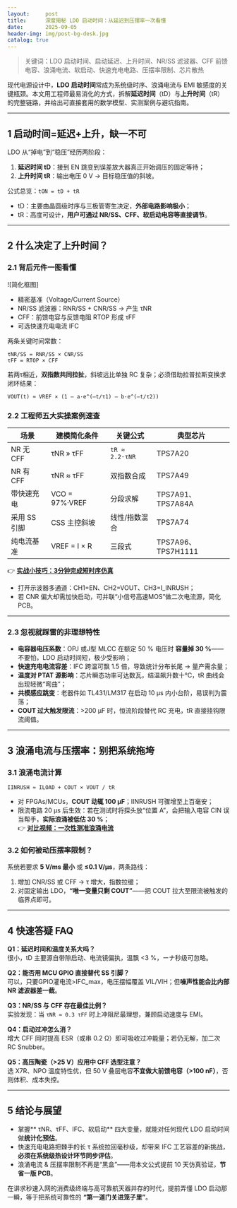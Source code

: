 ```yaml
---
layout:     post
title:      深度揭秘 LDO 启动时间：从延迟到压摆率一次看懂
date:       2025-09-05
header-img: img/post-bg-desk.jpg
catalog: true
---
```


> 关键词：LDO 启动时间、启动延迟、上升时间、NR/SS 滤波器、CFF 前馈电容、浪涌电流、软启动、快速充电电路、压摆率限制、芯片散热  

现代电源设计中，**LDO 启动时间**常成为系统级时序、浪涌电流与 EMI 敏感度的关键瓶颈。本文用工程师最易消化的方式，拆解**延迟时间**（tD）与**上升时间**（tR）的完整链路，并给出可直接套用的数学模型、实测案例与避坑指南。

---

## 1 启动时间=延迟+上升，缺一不可

LDO 从“掉电”到“稳压”经历两阶段：  
1. **延迟时间 tD**：接到 EN 跳变到误差放大器真正开始调压的固定等待；  
2. **上升时间 tR**：输出电压 0 V → 目标稳压值的斜坡。

公式总览：`tON = tD + tR`

- tD：主要由晶圆级时序与三极管寄生决定，**外部电路影响极小**；  
- tR：高度可设计，**用户可通过 NR/SS、CFF、软启动电容等直接调节**。

---

## 2 什么决定了上升时间？

### 2.1 背后元件一图看懂  

![简化框图]  
- 精密基准（Voltage/Current Source）  
- NR/SS 滤波器：RNR/SS + CNR/SS → 产生 τNR  
- CFF：前馈电容与反馈电阻 RTOP 形成 τFF  
- 可选快速充电电流 IFC  

两条关键时间常数：  
```
τNR/SS = RNR/SS × CNR/SS  
τFF = RTOP × CFF
```

若两τ相近，**双指数共同拉扯**，斜坡远比单独 RC 复杂；必须借助拉普拉斯变换求闭环结果：

```
VOUT(t) ≈ VREF × (1 – a·e^(–t/τ1) – b·e^(–t/τ2))
```

### 2.2 工程师五大实操案例速查  

| 场景 | 建模简化条件 | 关键公式 | 典型芯片 |
|---|---|---|---|
| NR 无 CFF | τNR » τFF | `tR ≈ 2.2·τNR` | TPS7A20 |
| NR 有 CFF | τNR ≈ τFF | 双指数合成 | TPS7A49 |
| 带快速充电 | VCO = 97%·VREF | 分段求解 | TPS7A91、TPS7A84A |
| 采用 SS 引脚 | CSS 主控斜坡 | 线性/指数混合 | TPS7A74 |
| 纯电流基准 | VREF = I × R | 三段式 | TPS7A96、TPS7H1111 |

👉 **[实战小技巧：3分钟完成短时序仿真](https://okxdog.com/)**

- 打开示波器多通道：CH1=EN、CH2=VOUT、CH3=I_INRUSH；  
- 若 CNR 偏大却需加快启动，可并联“小信号高速MOS”做二次电流源，简化 PCB。

---

### 2.3 忽视就踩雷的非理想特性  

- **电容器电压系数**：OPJ 或J型 MLCC 在额定 50 % 电压时 **容量掉 30 %**——不要怕，LDO 启动时间短，极少受影响；  
- **快速充电电流容差**：IFC 跨温可飘 1.5 倍，导致统计分布长尾 → 量产需余量；  
- **温度对 PTAT 源影响**：芯片瞬态功率可达数瓦，结温飙升数十℃，tR 曲线会出现轻微“弯曲”；  
- **共模感应跳变**：老器件如 TL431/LM317 在启动 10 µs 内小台阶，易误判为震荡；  
- **COUT 过大触发限流**：>200 µF 时，恒流阶段替代 RC 充电，tR 直接挂钩限流阈值。

---

## 3 浪涌电流与压摆率：别把系统拖垮

### 3.1 浪涌电流计算  

```
IINRUSH ≈ ILOAD + COUT × VOUT / tR
```

- 对 FPGAs/MCUs，**COUT 动辄 100 µF**；IINRUSH 可骤增至上百毫安；  
- 限流电路 20 µs 后生效：若在测试时将探头放“位置 A”，会把输入电容 CIN 误当帮手，**实际浪涌被低估 30 %**；  
👉 **[对比视频：一次性测准浪涌电流](https://okxdog.com/)**  

### 3.2 如何被动压摆率限制？

系统若要求 **5 V/ms 最小** 或 **≤0.1 V/µs**，两条路线：  
1. 增加 CNR/SS 或 CFF → τ 增大，指数拉缓；  
2. 对固定输出 LDO，**“唯一变量只剩 COUT”**——把 COUT 拉大至限流被触发的临界点即可。

---

## 4 快速答疑 FAQ

**Q1：延迟时间和温度关系大吗？**  
很小，tD 主要源自带隙启动、电流镜偏执，温飘 <3 %，ーナ秒级可忽略。

**Q2：能否用 MCU GPIO 直接替代 SS 引脚？**  
可以，只要GPIO灌电流>IFC_max，电压摆幅覆盖 VIL/VIH；但**噪声性能会比内部 NR 滤波器差一截**。

**Q3：NR/SS 与 CFF 存在最佳比例？**  
实验发现：当 `τNR ≈ 0.3 τFF` 时上冲阻尼最理想，兼顾启动速度与 EMI。

**Q4：启动过冲怎么消？**  
增大 CFF 同时提高 ESR（或串 0.2 Ω）即可吸收过冲能量；若仍无解，加二次 RC Snubber。

**Q5：高压陶瓷（>25 V）应用中 CFF 选型注意？**  
选 X7R、NPO 温度特性优，但 50 V 叠层电容**不宜做大前馈电容（>100 nF）**，否则体积、成本失控。

---

## 5 结论与展望  

- 掌握** τNR、τFF、IFC、软启动** 四大变量，就能对任何现代 LDO 启动时间做**统计化预估**。  
- 快速充电电路把棘手的长 τ 系统拉回毫秒级，却带来 IFC 工艺容差的新挑战，**必须在系统级热设计环节同步评估**。  
- 浪涌电流 & 压摆率限制不再是“黑盒”——用本文公式提前 10 天仿真验证，**节省一版 PCB**。

在讲求秒速入网的消费级终端与高可靠航天器并存的时代，提前弄懂 LDO 启动那一瞬，等于把系统可靠性的 **“第一道门关进笼子里”**。
